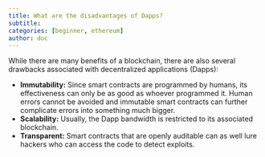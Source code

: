 ```yaml
---
title: What are the disadvantages of Dapps?
subtitle: 
categories: [beginner, ethereum]
author: doc
---
```


While there are many benefits of a blockchain, there are also several drawbacks associated with decentralized applications (Dapps):

- **Immutability:** Since smart contracts are programmed by humans, its effectiveness can only be as good as whoever programmed it. Human errors cannot be avoided and immutable smart contracts can further complicate errors into something much bigger.
- **Scalability:** Usually, the Dapp bandwidth is restricted to its associated blockchain.
- **Transparent:** Smart contracts that are openly auditable can as well lure hackers who can access the code to detect exploits.
